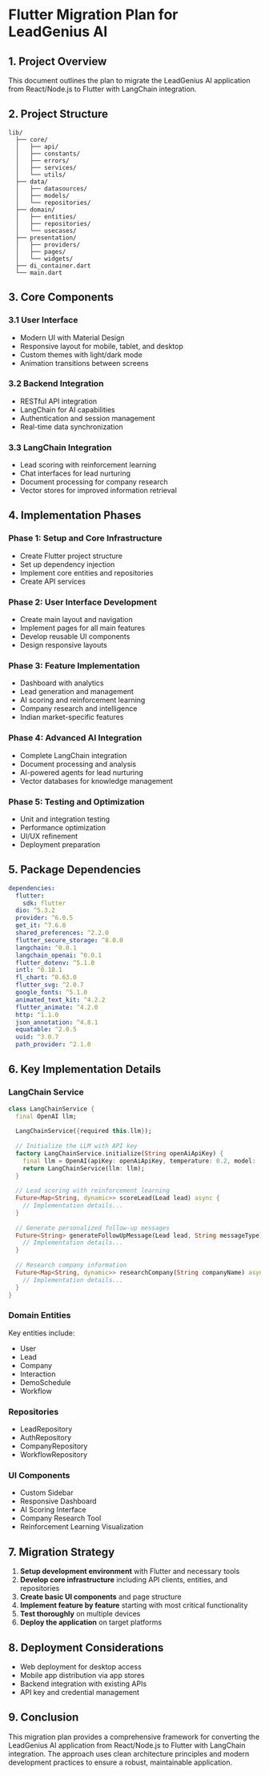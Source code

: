 # Flutter Migration Plan for LeadGenius AI

## 1. Project Overview
This document outlines the plan to migrate the LeadGenius AI application from React/Node.js to Flutter with LangChain integration.

## 2. Project Structure

```
lib/
  ├── core/
  │   ├── api/
  │   ├── constants/
  │   ├── errors/
  │   ├── services/
  │   └── utils/
  ├── data/
  │   ├── datasources/
  │   ├── models/
  │   └── repositories/
  ├── domain/
  │   ├── entities/
  │   ├── repositories/
  │   └── usecases/
  ├── presentation/
  │   ├── providers/
  │   ├── pages/
  │   └── widgets/
  ├── di_container.dart
  └── main.dart
```

## 3. Core Components

### 3.1 User Interface
- Modern UI with Material Design
- Responsive layout for mobile, tablet, and desktop
- Custom themes with light/dark mode
- Animation transitions between screens

### 3.2 Backend Integration
- RESTful API integration
- LangChain for AI capabilities
- Authentication and session management
- Real-time data synchronization

### 3.3 LangChain Integration
- Lead scoring with reinforcement learning
- Chat interfaces for lead nurturing
- Document processing for company research
- Vector stores for improved information retrieval

## 4. Implementation Phases

### Phase 1: Setup and Core Infrastructure
- Create Flutter project structure
- Set up dependency injection
- Implement core entities and repositories
- Create API services

### Phase 2: User Interface Development
- Create main layout and navigation
- Implement pages for all main features
- Develop reusable UI components
- Design responsive layouts

### Phase 3: Feature Implementation
- Dashboard with analytics
- Lead generation and management
- AI scoring and reinforcement learning
- Company research and intelligence
- Indian market-specific features

### Phase 4: Advanced AI Integration
- Complete LangChain integration
- Document processing and analysis
- AI-powered agents for lead nurturing
- Vector databases for knowledge management

### Phase 5: Testing and Optimization
- Unit and integration testing
- Performance optimization
- UI/UX refinement
- Deployment preparation

## 5. Package Dependencies

```yaml
dependencies:
  flutter:
    sdk: flutter
  dio: ^5.3.2
  provider: ^6.0.5
  get_it: ^7.6.0
  shared_preferences: ^2.2.0
  flutter_secure_storage: ^8.0.0
  langchain: ^0.0.1
  langchain_openai: ^0.0.1
  flutter_dotenv: ^5.1.0
  intl: ^0.18.1
  fl_chart: ^0.63.0
  flutter_svg: ^2.0.7
  google_fonts: ^5.1.0
  animated_text_kit: ^4.2.2
  flutter_animate: ^4.2.0
  http: ^1.1.0
  json_annotation: ^4.8.1
  equatable: ^2.0.5
  uuid: ^3.0.7
  path_provider: ^2.1.0
```

## 6. Key Implementation Details

### LangChain Service
```dart
class LangChainService {
  final OpenAI llm;
  
  LangChainService({required this.llm});
  
  // Initialize the LLM with API key
  factory LangChainService.initialize(String openAiApiKey) {
    final llm = OpenAI(apiKey: openAiApiKey, temperature: 0.2, model: 'gpt-4o');
    return LangChainService(llm: llm);
  }
  
  // Lead scoring with reinforcement learning
  Future<Map<String, dynamic>> scoreLead(Lead lead) async {
    // Implementation details...
  }
  
  // Generate personalized follow-up messages
  Future<String> generateFollowUpMessage(Lead lead, String messageType) async {
    // Implementation details...
  }
  
  // Research company information
  Future<Map<String, dynamic>> researchCompany(String companyName) async {
    // Implementation details...
  }
}
```

### Domain Entities
Key entities include:
- User
- Lead
- Company
- Interaction
- DemoSchedule
- Workflow

### Repositories
- LeadRepository
- AuthRepository
- CompanyRepository
- WorkflowRepository

### UI Components
- Custom Sidebar
- Responsive Dashboard
- AI Scoring Interface
- Company Research Tool
- Reinforcement Learning Visualization

## 7. Migration Strategy

1. **Setup development environment** with Flutter and necessary tools
2. **Develop core infrastructure** including API clients, entities, and repositories
3. **Create basic UI components** and page structure
4. **Implement feature by feature** starting with most critical functionality
5. **Test thoroughly** on multiple devices
6. **Deploy the application** on target platforms

## 8. Deployment Considerations

- Web deployment for desktop access
- Mobile app distribution via app stores
- Backend integration with existing APIs
- API key and credential management

## 9. Conclusion

This migration plan provides a comprehensive framework for converting the LeadGenius AI application from React/Node.js to Flutter with LangChain integration. The approach uses clean architecture principles and modern development practices to ensure a robust, maintainable application.